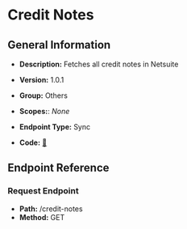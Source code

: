 # Credit Notes

## General Information

- **Description:** Fetches all credit notes in Netsuite

- **Version:** 1.0.1
- **Group:** Others
- **Scopes:**: _None_
- **Endpoint Type:** Sync
- **Code:** [🔗](https://github.com/NangoHQ/integration-templates/tree/main/integrations/netsuite-tba/syncs/credit-notes.ts)

## Endpoint Reference

### Request Endpoint

- **Path:** /credit-notes
- **Method:** GET
